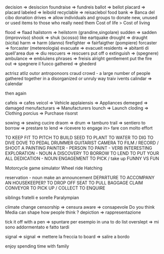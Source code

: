 decision => desiscion
foundraise => fundreis
ballot => bellot
placard => placard
labeled => leibold
recyclable => reisaclebol
food bank => Banca del cibo
donation drives => allow individuals and groups to donate new, unused or used items to those who really need them
Cost of life > Cost of living

flood => flaad
hailstorm => heilstorm (grandine,singolare)
sudden => sadden (improvviso)
shook => shuk (scosso) like eartquake
drought => draught (sicita)
harm => harm (danno)
firefighter => fairfaigther (pompiere)
forcaster => forcaster (metereologia)
evacuate => evacueit
residents => abitanti di quell'area
due => diu
rescuers => rescuers
put off o extinguish => (spegnere)
ambulance => embiulens
phrases => freisis
alright gentlement
put the fire out => spegnere il fuoco
gathered => ghederd

actrisz
atliz
outor
antroponoors
craud 
crowd - a large number of people gathered together in a disorganized or unruly way
traiv
ivents
calindar => calendar

then again

cafeis => cafes
veicol => Vehicle
applaiensis => Appliances
demeged => damaged
menufacturars => Manufacturers
lounch => Launch
cloding => Clothing
porcius => Purchase
risorst

sowing => sewing  cucire
draom => drum => tamburo
trail => sentiero
to borrow => prestare
to lend => ricevere
to engage in> fare con molto effort

TO KEEP FIT
TO PITCH
TO BUILD
SEED
TO PLANT
TO WATER
TO DIG
TO DIVE
DOVE
TO PEDAL
DRUMMER
GUITARIST
CAMERA
TO FILM / RECORD / SHOOT
A PAINTING
PAINTER - PERSON
TO PAINT - VERB
INTERESTING
EXPLORATION - NOUN
A DISCOVERY
TO BORROW
TO LEND
TO PUT YOUR ALL
DEDICATION - NOUN
ENGAGEMENT
TO PICK / take up
FUNNY VS FUN

Motorcycle game simulator
Wheel ride
Hatching

reservation - noun
make an announcement
DEPARTURE
TO ACCOMPANY
AN HOUSEKEEPER?
TO DROP OFF
SEAT
TO PULL
BAGGAGE CLAIM
CONVEYOR
TO PICK UP / COLLECT
TO ENQUIRE


siblings fratelli e sorelle
Paralympian

climate change
censorship => censura
aware => consapevole
Do you think Media can shape how people think ?
depiction => rappresentazione


tick it off with a pen => spuntare per esempio in una to do list
overslept => mi sono addormentato e fatto tardi

signal => signal => mettere la freccia
to board => salire a bordo

enjoy spending time with family